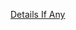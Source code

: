 [Details If Any](https://github.com/deathbybandaid/piholeparser/blob/master/RecentRunLogs/parsingscripts/CAMELEONHosts.md)

